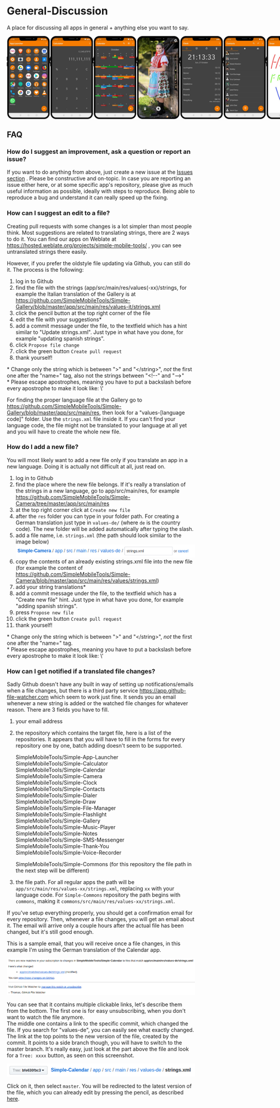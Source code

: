 # General-Discussion
A place for discussing all apps in general + anything else you want to say.

<div style="display:flex;">
<img alt="App Launcher" src="Media/Screenshots/Apps/app_launcher.jpg" width="23%">
<img alt="Calculator" src="Media/Screenshots/Apps/calculator.jpg" width="23%">
<img alt="Calendar" src="Media/Screenshots/Apps/calendar.jpg" width="23%">
<img alt="Camera" src="Media/Screenshots/Apps/camera.jpg" width="23%">
</br>
<img alt="Clock" src="Media/Screenshots/Apps/clock.jpg" width="23%">
<img alt="Contacts" src="Media/Screenshots/Apps/contacts.jpg" width="23%">
<img alt="Draw" src="Media/Screenshots/Apps/draw.jpg" width="23%">
<img alt="File Manager" src="Media/Screenshots/Apps/file_manager.jpg" width="23%">
</br>
<img alt="Flashlight" src="Media/Screenshots/Apps/flashlight.jpg" width="23%">
<img alt="Gallery" src="Media/Screenshots/Apps/gallery.jpg" width="23%">
<img alt="Music Player" src="Media/Screenshots/Apps/music_player.jpg" width="23%">
<img alt="Notes" src="Media/Screenshots/Apps/notes.jpg" width="23%">
</br>
<img alt="Thank You" src="Media/Screenshots/Apps/thank_you.jpg" width="23%">
</div>

FAQ
---
### How do I suggest an improvement, ask a question or report an issue?
If you want to do anything from above, just create a new issue at the [Issues section](https://github.com/SimpleMobileTools/General-Discussion/issues) . Please be constructive and on-topic. In case you are reporting an issue either here, or at some specific app's repository, please give as much useful information as possible, ideally with steps to reproduce. Being able to reproduce a bug and understand it can really speed up the fixing.

### How can I suggest an edit to a file?
Creating pull requests with some changes is a lot simpler than most people think. Most suggestions are related to translating strings, there are 2 ways to do it.
You can find our apps on Weblate at https://hosted.weblate.org/projects/simple-mobile-tools/ , you can see untranslated strings there easily.

However, if you prefer the oldstyle file updating via Github, you can still do it. The process is the following:
1. log in to Github
2. find the file with the strings (app/src/main/res/values(-xx)/strings, for example the Italian translation of the Gallery is at https://github.com/SimpleMobileTools/Simple-Gallery/blob/master/app/src/main/res/values-it/strings.xml
3. click the pencil button at the top right corner of the file
4. edit the file with your suggestions*
5. add a commit message under the file, to the textfield which has a hint similar to "Update strings.xml". Just type in what have you done, for example "updating spanish strings".
6. click `Propose file change`
7. click the green button `Create pull request`
8. thank yourself!

\* Change only the string which is between ">" and "\</string\>", _not_ the first one after the "name=" tag, also not the strings between "\<!--" and "-->"  
\* Please escape apostrophes, meaning you have to put a backslash before every apostrophe to make it look like: \\'

For finding the proper language file at the Gallery go to https://github.com/SimpleMobileTools/Simple-Gallery/blob/master/app/src/main/res, then look for a "values-[language code]" folder. Use the `strings.xml` file inside it. If you can\'t find your language code, the file might not be translated to your language at all yet and you will have to create the whole new file.

### How do I add a new file?
You will most likely want to add a new file only if you translate an app in a new language. Doing it is actually not difficult at all, just read on.

1. log in to Github
2. find the place where the new file belongs. If it's really a translation of the strings in a new language, go to app/src/main/res, for example https://github.com/SimpleMobileTools/Simple-Camera/tree/master/app/src/main/res
3. at the top right corner click at `Create new file`
4. after the `res` folder you can type in your folder path. For creating a German translation just type in `values-de/` (where `de` is the country code). The new folder will be added automatically after typing the slash.
5. add a file name, i.e. `strings.xml` (the path should look similar to the image below)<img alt="Github new file path" src="Media/Screenshots/Readme/github_new_file.png" />
6. copy the contents of an already existing strings.xml file into the new file (for example the content of https://github.com/SimpleMobileTools/Simple-Camera/blob/master/app/src/main/res/values/strings.xml)
7. add your string translations*
8. add a commit message under the file, to the textfield which has a "Create new file" hint. Just type in what have you done, for example "adding spanish strings".
9. press `Propose new file`
10. click the green button `Create pull request`
11. thank yourself!

\* Change only the string which is between ">" and "\</string\>", _not_ the first one after the "name=" tag.  
\* Please escape apostrophes, meaning you have to put a backslash before every apostrophe to make it look like: \\'

### How can I get notified if a translated file changes?
Sadly Github doesn't have any built in way of setting up notifications/emails when a file changes, but there is a third party service https://app.github-file-watcher.com which seem to work just fine. It sends you an email whenever a new string is added or the watched file changes for whatever reason.
There are 3 fields you have to fill.
1. your email address
2. the repository which contains the target file, here is a list of the repositories. It appears that you will have to fill in the forms for every repository one by one, batch adding doesn't seem to be supported.  

    SimpleMobileTools/Simple-App-Launcher  
    SimpleMobileTools/Simple-Calculator  
    SimpleMobileTools/Simple-Calendar  
    SimpleMobileTools/Simple-Camera  
    SimpleMobileTools/Simple-Clock  
    SimpleMobileTools/Simple-Contacts  
    SimpleMobileTools/Simple-Dialer  
    SimpleMobileTools/Simple-Draw  
    SimpleMobileTools/Simple-File-Manager  
    SimpleMobileTools/Simple-Flashlight  
    SimpleMobileTools/Simple-Gallery  
    SimpleMobileTools/Simple-Music-Player  
    SimpleMobileTools/Simple-Notes  
    SimpleMobileTools/Simple-SMS-Messenger  
    SimpleMobileTools/Simple-Thank-You  
    SimpleMobileTools/Simple-Voice-Recorder  

    SimpleMobileTools/Simple-Commons (for this repository the file path in the next step will be different)

3. the file path. For all regular apps the path will be `app/src/main/res/values-xx/strings.xml`, replacing `xx` with your language code. For `Simple-Commons` repository the path begins with `commons`, making it `commons/src/main/res/values-xx/strings.xml`.

If you've setup everything properly, you should get a confirmation email for every repository. Then, whenever a file changes, you will get an email about it. The email will arrive only a couple hours after the actual file has been changed, but it's still good enough.

This is a sample email, that you will receive once a file changes, in this example I'm using the German translation of the Calendar app.  

<img alt="Github File Watcher" src="Media/Screenshots/Readme/github_watcher_email.png" />

You can see that it contains multiple clickable links, let's describe them from the bottom. The first one is for easy unsubscribing, when you don't want to watch the file anymore.  
The middle one contains a link to the specific commit, which changed the file. If you search for "values-de", you can easily see what exactly changed.  
The link at the top points to the new version of the file, created by the commit. It points to a side branch though, you will have to switch to the master branch. It's really easy, just look at the part above the file and look for a `Tree: xxxx` button, as seen on this screenshot.

<img alt="Github File Watcher" src="Media/Screenshots/Readme/github_watcher_branch.png" />

Click on it, then select `master`. You will be redirected to the latest version of the file, which you can already edit by pressing the pencil, as described [here](https://github.com/SimpleMobileTools/General-Discussion#how-can-i-suggest-an-edit-to-a-file).
